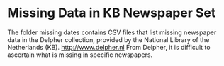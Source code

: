# Missing Data in KB Newspaper Set

The folder missing dates contains CSV files that list missing newspaper data in the Delpher collection, provided by the National Library of the Netherlands (KB). <http://www.delpher.nl>
From Delpher, it is difficult to ascertain what is missing in specific newspapers.
